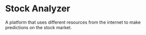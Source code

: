 # Stock Analyzer
A platform that uses different resources from the internet to make predictions on the stock market.

